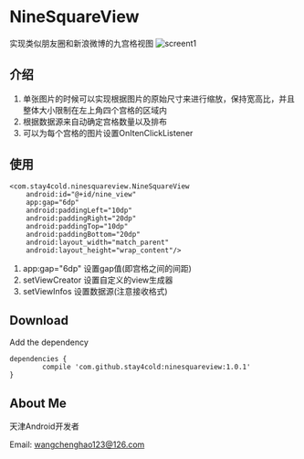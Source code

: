 # NineSquareView
实现类似朋友圈和新浪微博的九宫格视图
![screent1](https://github.com/stay4cold/NineSquareView/blob/master/screen.gif?raw=true)

## 介绍

1. 单张图片的时候可以实现根据图片的原始尺寸来进行缩放，保持宽高比，并且整体大小限制在左上角四个宫格的区域内
2. 根据数据源来自动确定宫格数量以及排布
3. 可以为每个宫格的图片设置OnItenClickListener

## 使用

    <com.stay4cold.ninesquareview.NineSquareView
        android:id="@+id/nine_view"
        app:gap="6dp"
        android:paddingLeft="10dp"
        android:paddingRight="20dp"
        android:paddingTop="10dp"
        android:paddingBottom="20dp"
        android:layout_width="match_parent"
        android:layout_height="wrap_content"/>

1. app:gap="6dp"  设置gap值(即宫格之间的间距)
2. setViewCreator 设置自定义的view生成器
3. setViewInfos   设置数据源(注意接收格式)

## Download

Add the dependency

    dependencies {
            compile 'com.github.stay4cold:ninesquareview:1.0.1'
    }

## About Me

天津Android开发者

Email: <wangchenghao123@126.com>
